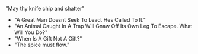  "May thy knife chip and shatter"
- "A Great Man Doesnt Seek To Lead. Hes Called To It."
- "An Animal Caught In A Trap Will Gnaw Off Its Own Leg To Escape. What Will You Do?"
- "When Is A Gift Not A Gift?"
- "The spice must flow."

